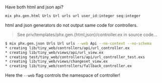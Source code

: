Have both html and json api?

```sh
mix phx.gen.html Urls Url urls url user_id:integer seq:integer
```

html and json generators do not output same code for controllers.

> See priv/templates/phx.gen.{html,json}/controller.ex in source code...


```sh
$ mix phx.gen.json Urls Url urls --web Api --no-context --no-schema
* creating lib/tiny_web/controllers/api/url_controller.ex
* creating lib/tiny_web/views/api/url_view.ex
* creating test/tiny_web/controllers/api/url_controller_test.exs
* creating lib/tiny_web/views/changeset_view.ex
* creating lib/tiny_web/controllers/fallback_controller.ex
```

Here the `--web` flag controls the namespace of controller!
